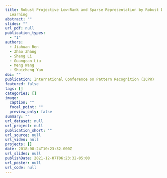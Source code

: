 ```yaml
---
title: Robust Projective Low-Rank and Sparse Representation by Robust Dictionary
  Learning
abstract: ""
slides: ""
url_pdf: null
publication_types:
  - "1"
authors:
  - Jiahuan Ren
  - Zhao Zhang
  - Sheng Li
  - Guangcan Liu
  - Meng Wang
  - Shuicheng Yan
doi: ""
publication: International Conference on Pattern Recognition (ICPR)
featured: false
tags: []
categories: []
image:
  caption: ""
  focal_point: ""
  preview_only: false
summary: ""
url_dataset: null
url_project: null
publication_short: ""
url_source: null
url_video: null
projects: []
date: 2018-08-24T10:23:32.000Z
url_slides: null
publishDate: 2021-12-07T06:23:32-05:00
url_poster: null
url_code: null
---
```

